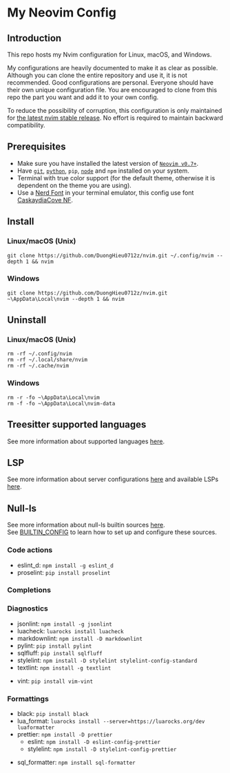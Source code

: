 # My Neovim Config

## Introduction

This repo hosts my Nvim configuration for Linux, macOS, and Windows.

My configurations are heavily documented to make it as clear as possible. Although you can clone the entire repository and use it, it is not recommended. Good configurations are personal. Everyone should have their own unique configuration file. You are encouraged to clone from this repo the part you want and add it to your own config.

To reduce the possibility of corruption, this configuration is only maintained for [the latest nvim stable release](https://github.com/neovim/neovim/releases/tag/stable). No effort is required to maintain backward compatibility.

## Prerequisites

- Make sure you have installed the latest version of [`Neovim v0.7+`](https://github.com/neovim/neovim/wiki/Installing-Neovim).
- Have [`git`](https://git-scm.com/downloads), [`python`](https://www.python.org/downloads/), `pip`, [`node`](https://nodejs.org/en/download/) and `npm` installed on your system.
- Terminal with true color support (for the default theme, otherwise it is dependent on the theme you are using).
- Use a [Nerd Font](https://www.nerdfonts.com/) in your terminal emulator, this config use font [CaskaydiaCove NF](https://github.com/ryanoasis/nerd-fonts/releases/download/v2.1.0/CascadiaCode.zip).

## Install

### Linux/macOS (Unix)

```
git clone https://github.com/DuongHieu0712z/nvim.git ~/.config/nvim --depth 1 && nvim
```

### Windows

```
git clone https://github.com/DuongHieu0712z/nvim.git ~\AppData\Local\nvim --depth 1 && nvim
```

## Uninstall

### Linux/macOS (Unix)

```
rm -rf ~/.config/nvim
rm -rf ~/.local/share/nvim
rm -rf ~/.cache/nvim
```

### Windows

```
rm -r -fo ~\AppData\Local\nvim
rm -f -fo ~\AppData\Local\nvim-data
```

## Treesitter supported languages

See more information about supported languages [here](https://github.com/nvim-treesitter/nvim-treesitter#supported-languages).

## LSP

See more information about server configurations [here](https://github.com/neovim/nvim-lspconfig/blob/master/doc/server_configurations.md) and available LSPs [here](https://github.com/williamboman/nvim-lsp-installer#available-lsps).

## Null-ls

See more information about null-ls builtin sources [here](https://github.com/jose-elias-alvarez/null-ls.nvim/blob/main/doc/BUILTINS.md).\
See [BUILTIN_CONFIG](https://github.com/jose-elias-alvarez/null-ls.nvim/blob/main/doc/BUILTIN_CONFIG.md) to learn how to set up and configure these sources.

### Code actions

- eslint_d: `npm install -g eslint_d`
- proselint: `pip install proselint`
<!-- - xo: `npm install -D xo` -->

### Completions

### Diagnostics

- jsonlint: `npm install -g jsonlint`
- luacheck: `luarocks install luacheck`
- markdownlint: `npm install -D markdownlint`
- pylint: `pip install pylint`
- sqlfluff: `pip install sqlfluff`
- stylelint: `npm install -D stylelint stylelint-config-standard`
- textlint: `npm install -g textlint`
<!-- - tidy:
  - macOS: `brew install tidy-html5`
  - Windows: `choco install html-tidy`
  - Linux: `sudo apt install tidy` -->
- vint: `pip install vim-vint`
<!-- - yamllint: `pip install yamllint` -->

### Formattings

- black: `pip install black`
- lua_format: `luarocks install --server=https://luarocks.org/dev luaformatter`
- prettier: `npm install -D prettier`
  - eslint: `npm install -D eslint-config-prettier`
  - stylelint: `npm install -D stylelint-config-prettier`
<!-- - prettierd: `npm install -g @fsouza/prettierd` -->
- sql_formatter: `npm install sql-formatter`
